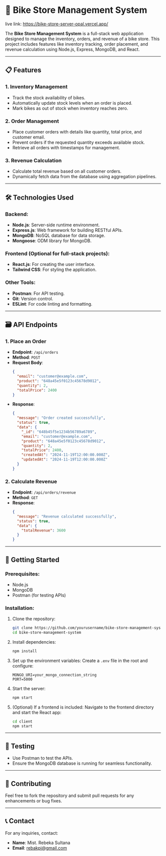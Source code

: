 # 🚴 Bike Store Management System
live link: https://bike-store-server-opal.vercel.app/

The **Bike Store Management System** is a full-stack web application designed to manage the inventory, orders, and revenue of a bike store. This project includes features like inventory tracking, order placement, and revenue calculation using Node.js, Express, MongoDB, and React.

---

## 📋 Features

### 1. Inventory Management
- Track the stock availability of bikes.
- Automatically update stock levels when an order is placed.
- Mark bikes as out of stock when inventory reaches zero.

### 2. Order Management
- Place customer orders with details like quantity, total price, and customer email.
- Prevent orders if the requested quantity exceeds available stock.
- Retrieve all orders with timestamps for management.

### 3. Revenue Calculation
- Calculate total revenue based on all customer orders.
- Dynamically fetch data from the database using aggregation pipelines.

---

## 🛠️ Technologies Used

### Backend:
- **Node.js**: Server-side runtime environment.
- **Express.js**: Web framework for building RESTful APIs.
- **MongoDB**: NoSQL database for data storage.
- **Mongoose**: ODM library for MongoDB.

### Frontend (Optional for full-stack projects):
- **React.js**: For creating the user interface.
- **Tailwind CSS**: For styling the application.

### Other Tools:
- **Postman**: For API testing.
- **Git**: Version control.
- **ESLint**: For code linting and formatting.

---

## 🗃️ API Endpoints

### 1. **Place an Order**
- **Endpoint**: `/api/orders`
- **Method**: `POST`
- **Request Body**:
  ```json
  {
    "email": "customer@example.com",
    "product": "648a45e5f0123c45678d9012",
    "quantity": 2,
    "totalPrice": 2400
  }
  ```
- **Response**:
  ```json
  {
    "message": "Order created successfully",
    "status": true,
    "data": {
      "_id": "648b45f5e1234b56789a6789",
      "email": "customer@example.com",
      "product": "648a45e5f0123c45678d9012",
      "quantity": 2,
      "totalPrice": 2400,
      "createdAt": "2024-11-19T12:00:00.000Z",
      "updatedAt": "2024-11-19T12:00:00.000Z"
    }
  }
  ```

### 2. **Calculate Revenue**
- **Endpoint**: `/api/orders/revenue`
- **Method**: `GET`
- **Response**:
  ```json
  {
    "message": "Revenue calculated successfully",
    "status": true,
    "data": {
      "totalRevenue": 3600
    }
  }
  ```

---

## 🌟 Getting Started

### Prerequisites:
- Node.js
- MongoDB
- Postman (for testing APIs)

### Installation:
1. Clone the repository:
   ```bash
   git clone https://github.com/yourusername/bike-store-management-system.git
   cd bike-store-management-system
   ```
2. Install dependencies:
   ```bash
   npm install
   ```
3. Set up the environment variables:
   Create a `.env` file in the root and configure:
   ```plaintext
   MONGO_URI=your_mongo_connection_string
   PORT=5000
   ```
4. Start the server:
   ```bash
   npm start
   ```
5. (Optional) If a frontend is included:
   Navigate to the frontend directory and start the React app:
   ```bash
   cd client
   npm start
   ```

---

## 🤬 Testing

- Use Postman to test the APIs.
- Ensure the MongoDB database is running for seamless functionality.

---

## 🙌 Contributing

Feel free to fork the repository and submit pull requests for any enhancements or bug fixes.

---



## 📞 Contact

For any inquiries, contact:
- **Name**: Mist. Rebeka Sultana
- **Email**: rebakpi@gmail.com


